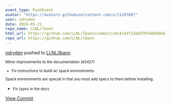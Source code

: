```yaml
---
event_type: PushEvent
avatar: "https://avatars.githubusercontent.com/u/1119788?"
user: ndryden
date: 2024-05-21
repo_name: LLNL/lbann
html_url: https://github.com/LLNL/lbann/commit/c614cd3f22e03797e6044b63de05aab563a1659b
repo_url: https://github.com/LLNL/lbann
---
```


<a href='https://github.com/ndryden' target='_blank'>ndryden</a> pushed to <a href='https://github.com/LLNL/lbann' target='_blank'>LLNL/lbann</a>

<small>Minor improvements to the documentation (#2427)

* Fix instructions to build w/ spack environments

Spack environments are special in that you must add specs to them before installing.

* Fix typos in the docs</small>

<a href='https://github.com/LLNL/lbann/commit/c614cd3f22e03797e6044b63de05aab563a1659b' target='_blank'>View Commit</a>
